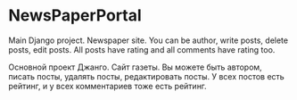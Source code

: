 # NewsPaperPortal
Main Django project. Newspaper site. You can be author, write posts, delete posts, edit posts. All posts have rating and all comments have rating too.

Основной проект Джанго. Сайт газеты. Вы можете быть автором, писать посты, удалять посты, редактировать посты. У всех постов есть рейтинг, и у всех комментариев тоже есть рейтинг.
